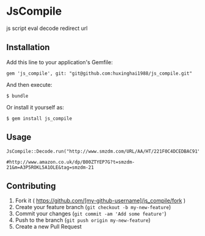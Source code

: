# JsCompile

js script eval decode redirect url

## Installation

Add this line to your application's Gemfile:

    gem 'js_compile', git: "git@github.com:huxinghai1988/js_compile.git"

And then execute:

    $ bundle

Or install it yourself as:

    $ gem install js_compile

## Usage

    JsCompile::Decode.run("http://www.smzdm.com/URL/AA/HT/221F0C4DCEDBAC91")

    #http://www.amazon.co.uk/dp/B00ZTYEP7G?t=smzdm-21&m=A3P5ROKL5A1OLE&tag=smzdm-21

## Contributing

1. Fork it ( https://github.com/[my-github-username]/js_compile/fork )
2. Create your feature branch (`git checkout -b my-new-feature`)
3. Commit your changes (`git commit -am 'Add some feature'`)
4. Push to the branch (`git push origin my-new-feature`)
5. Create a new Pull Request

